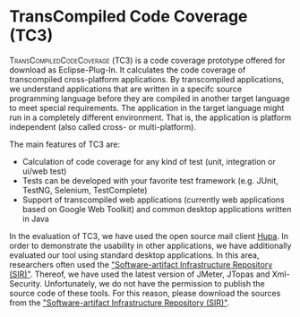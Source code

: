 # TransCompiled Code Coverage (TC3)

<span style="font-variant: small-caps">TransCompiledCodeCoverage</span> (<span style="font-variant: small-caps">TC3</span>) is a code coverage prototype offered for download as Eclipse-Plug-In. It calculates the code coverage of transcompiled cross-platform applications. By transcompiled applications, we understand applications that are written in a specifc source programming language before they are compiled in another target language to meet special requirements. The application in the target language might run in a completely different environment. That is, the application is platform independent (also called cross- or multi-platform).

The main features of <span style="font-variant: small-caps">TC3</span> are:
- Calculation of code coverage for any kind of test (unit, integration or ui/web test) 
- Tests can be developed with your favorite test framework (e.g. JUnit, TestNG, Selenium, TestComplete)
- Support of transcompiled web applications (currently web applications based on Google Web Toolkit) and common desktop applications written in Java

In the evaluation of <span style="font-variant: small-caps">TC3</span>, we have used the open source mail client [Hupa](http://james.apache.org/hupa/index.html). In order to demonstrate the usability in other applications, we have additionally evaluated our tool using standard desktop applications. In this area, researchers often used
the ["Software-artifact Infrastructure Repository (SIR)"](http://sir.unl.edu/). Thereof, we have used the latest version of JMeter, JTopas and Xml-Security. 
Unfortunately, we do not have the permission to publish the source code of these tools. For this reason, please download the sources from the ["Software-artifact Infrastructure Repository (SIR)"](http://sir.unl.edu/).
